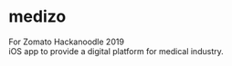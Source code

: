 # medizo
For Zomato Hackanoodle 2019 <br />
iOS app to provide a digital platform for medical industry.
